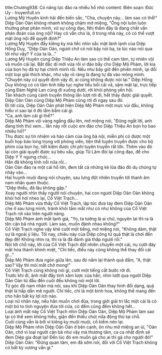 title:Chương938: Có năng lực đào ra nhiều hố nhỏ
content:
Biên soạn: Đức Uy - truyenfull.vn<br>Lương Mỹ Huyên kinh hãi đến biến sắc, "Cha, chuyện này... làm sao có thể!"<br>Diệp Oản Oản không nhanh không chậm mở miệng, "Ông nội luôn luôn thưởng phạt phân minh, xử sự công đạo, Nhị thẩm đây là đang chất vấn phán đoán của ông nội? Hay cô vẫn cho là, ở trong nhà này, cô có thể vượt mặt ông nội để quyết định?"<br>Lương Mỹ Huyên đầy kiêng kỵ mà liếc nhìn sắc mặt lành lạnh của Diệp Hồng Duy, "Diệp Oản Oản, ngươi chớ có nói bậy nói bạ, ta lúc nào nói qua lời như vậy? Ý của ta là..."<br>Lương Mỹ Huyên cùng Diệp Thiệu An làm sao có thể cam tâm, tự nhiên vội vã muốn cãi lại. Bất đắc dĩ mới vừa rồi vì đào bẫy cho Diệp Mộ Phàm, lời kia của bọn họ đã tự hại chính mình rồi. Nếu như bây giờ đến phiên mình, lại đổi một loại giải thích khác, như vậy rõ ràng là đang tự đá vào mông mình.<br>"Chuyện này cứ quyết định vậy đi, ai cũng không được nói lại." Diệp Hồng Duy không có có tâm tình tiếp tục nghe tiểu bối cãi vã, sậm mặt lại, trực tiếp cùng Đàm Nghệ Lan cùng đi xuống dưới, rời khỏi phòng yến hội.<br>Tân khách cùng cánh truyền thông lần lượt rời đi, hết thảy được giải quyết. Diệp Oản Oản cùng Diệp Mộ Phàm cũng rời đi ngay sau đó.<br>Đi tới cửa, Diệp Oản Oản phát hiện Diệp Mộ Phàm một mực vùi đầu, không hiểu vì sao lại ở đó lẩm bẩm cái gì.<br>"Ca, anh làm cái gì thế?"<br>Diệp Mộ Phàm vội vàng ngẩng đầu lên, mở miệng nói, "Đừng ngắt lời, anh đang tính thử xem... lần này rốt cuộc em đào cho Diệp Thiệu An bọn họ bao nhiêu hố?"<br>Thu được sự tín nhiệm và hảo cảm của ông bà nội, miễn phí có được một buổi họp báo long trọng với phóng viên, tiện thể tuyên truyền được cho bộ phim của bọn họ, tiết kiệm được chi phí tuyên truyền rất lớn. Thêm vào đó lại còn giải quyết được sự bêu xấu, giúp Từ Lâm đòi lại công đạo, để cho Diệp Y Y ngưng chức...<br>Hắn đã không tính nổi nữa rồi...<br>Oản Oản đào ra một cái hố lớn, đem tất cả những kẻ lừa đảo đó dụ chúng tự nhảy vào...<br>Hai huynh muội đang nói chuyện, sau lưng đột nhiên truyền tới thanh âm nam nhân quen thuộc.<br>"Diệp thiếu, đã lâu không gặp."<br>Xoay người nhìn thấy người nói chuyện, hai con ngươi Diệp Oản Oản không khỏi hơi hơi nheo lại, Cố Việt Trạch...<br>Diệp Mộ Phàm vừa thấy Cố Việt Trạch, lập tức đưa tay đem Diệp Oản Oản che ở sau lưng mình, tránh khỏi tầm mắt như có như không của Cố Việt Trạch rơi vào trên người nàng.<br>Diệp Mộ Phàm ánh mắt lạnh giá, "Yo, ta tưởng là ai chứ, nguyên lai thì ra là tên cặn bã nhà ngươi. Làm sao, muốn đánh nhau không?"<br>Cố Việt Trạch nghe vậy khẽ cười một tiếng, mở miệng nói, "Không dám, thật sự là ngoài ý liệu. Tối nay, chiêu này của Diệp công tử quả thật là chơi đến đẹp đẽ! Không nhìn ra, thì ra là đã đánh giá thấp ngươi rồi."<br>Nói tới chỗ này, lời của Cố Việt Trạch đột nhiên chuyển một cái, nụ cười đáy mắt hóa thành khinh miệt, "Chỉ tiếc, điều này cũng không thể thay đổi cái gì..."<br>Diệp Mộ Phàm đưa ngón giữa lên, sau đó nắm lại thành quả đấm, "A, thật sao? Vậy thì mỏi mắt chờ mong!"<br>Cố Việt Trạch cũng không nói gì, cười một tiếng cất bước rời đi.<br>Trước khi đi, ánh mắt đầy tính xâm lược của hắn, nhìn lướt qua người Diệp Oản Oản từ đầu đến cuối đều không nói một lời.<br>Từ góc độ nam nhân mà nói, sau khi Diệp Oản Oản thay hình đổi dạng, quả thật là hấp dẫn mê người. Chỉ tiếc, chỉ là một bình hoa, không thể mang đến cho hắn bất kỳ lợi ích nào.<br>Loại nữ nhân này, nếu hắn muốn chơi đùa, trong giới giải trí lắc một cái là có một bó to tình nguyện đưa tới cửa, có đếm cũng đếm không hết...<br>Loại ánh mắt này Cố Việt Trạch nhìn Diệp Oản Oản, Diệp Mộ Phàm làm sao lại có thể xem không hiểu, giận đến thiếu chút nữa động thủ tại chỗ.<br>Cuối cùng vẫn là bởi vì kiêng kỵ muội muội, cố kiềm nén lại.<br>Diệp Mộ Phàm nhìn Diệp Oản Oản ở bên cạnh, ôn nhu mở miệng an ủi, "Oản Oản, chớ vì loại người cặn bã như vậy mà thương tâm, ca ca nhất định sẽ đem Diệp gia đoạt lại! Đến lúc đó em muốn gả cho ai thì gả cho người đó!"<br>Diệp Oản Oản: "Đừng quan tâm, em đã sớm nói, đối với Cố Việt Trạch không có bất kỳ vương vấn gì."